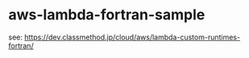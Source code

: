 # aws-lambda-fortran-sample

see: https://dev.classmethod.jp/cloud/aws/lambda-custom-runtimes-fortran/
